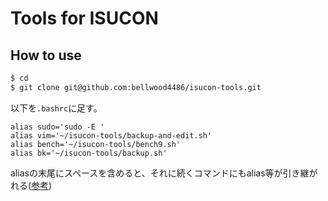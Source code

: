 # Tools for ISUCON

## How to use

```sh
$ cd
$ git clone git@github.com:bellwood4486/isucon-tools.git
```

以下を`.bashrc`に足す。
```
alias sudo='sudo -E '
alias vim='~/isucon-tools/backup-and-edit.sh'
alias bench='~/isucon-tools/bench9.sh'
alias bk='~/isucon-tools/backup.sh'
```
aliasの末尾にスペースを含めると、それに続くコマンドにもalias等が引き継がれる([参考](https://yudoufu.hatenablog.jp/entry/20110326/1301129885))
